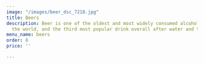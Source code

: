 ```yaml
---
image: "/images/beer_dsc_7218.jpg"
title: Beers
description: Beer is one of the oldest and most widely consumed alcoholic drinks in
  the world, and the third most popular drink overall after water and tea.
menu_name: beers
order: 8
price: ''

---
```

